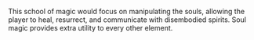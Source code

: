 This school of magic would focus on manipulating the souls, allowing the player to heal, resurrect, and communicate with disembodied spirits.  Soul magic provides extra utility to every other element.